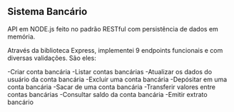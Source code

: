 ## Sistema Bancário

API em NODE.js feito no padrão RESTful com persistência de dados em memória.

Através da biblioteca Express, implementei 9 endpoints funcionais e com diversas validações. São eles:

-Criar conta bancária
-Listar contas bancárias
-Atualizar os dados do usuário da conta bancária
-Excluir uma conta bancária
-Depósitar em uma conta bancária
-Sacar de uma conta bancária
-Transferir valores entre contas bancárias
-Consultar saldo da conta bancária
-Emitir extrato bancário

